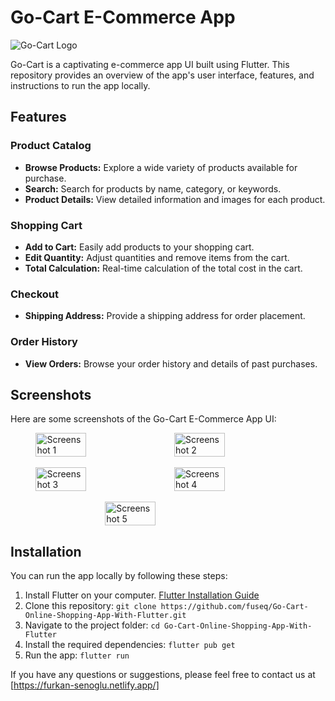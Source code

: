 # Go-Cart E-Commerce App

![Go-Cart Logo](https://www.linkpicture.com/q/1cb61e8d-6e82-44c9-ad0f-32851bf405cd.png)

Go-Cart is a captivating e-commerce app UI built using Flutter. This repository provides an overview of the app's user interface, features, and instructions to run the app locally.

## Features

### Product Catalog

- **Browse Products:** Explore a wide variety of products available for purchase.
- **Search:** Search for products by name, category, or keywords.
- **Product Details:** View detailed information and images for each product.

### Shopping Cart

- **Add to Cart:** Easily add products to your shopping cart.
- **Edit Quantity:** Adjust quantities and remove items from the cart.
- **Total Calculation:** Real-time calculation of the total cost in the cart.

### Checkout

- **Shipping Address:** Provide a shipping address for order placement.

### Order History

- **View Orders:** Browse your order history and details of past purchases.

## Screenshots

Here are some screenshots of the Go-Cart E-Commerce App UI:

<div style="display: flex; flex-wrap: wrap; justify-content: center; gap: 20px;">
  <img src="https://i.ibb.co/sCJ5B0K/Screenshot-1692098459.png"
  alt="Screenshot 1" width="40%">

  <img src="https://www.linkpicture.com/q/Screenshot_1692098493.png" alt="Screenshot 2" width="40%">
</div>
<br>
<div style="display: flex; flex-wrap: wrap; justify-content: center; gap: 20px;">
  <img src="https://www.linkpicture.com/q/Screenshot_1692098485.png" alt="Screenshot 3" width="40%">
    <img src="https://imageupload.io/ib/hrfahKxfMI8dJBE_1692099407.png" alt="Screenshot 4" width="40%">
</div>
<br>
<div style="display: flex; flex-wrap: wrap; justify-content: center; gap: 20px;">
  <img src="https://www.linkpicture.com/q/Screenshot_1692098520.png" alt="Screenshot 5" width="40%">
</div>


## Installation

You can run the app locally by following these steps:

1. Install Flutter on your computer. [Flutter Installation Guide](https://flutter.dev/docs/get-started/install)
2. Clone this repository: `git clone https://github.com/fuseq/Go-Cart-Online-Shopping-App-With-Flutter.git`
3. Navigate to the project folder: `cd Go-Cart-Online-Shopping-App-With-Flutter`
4. Install the required dependencies: `flutter pub get`
5. Run the app: `flutter run`




If you have any questions or suggestions, please feel free to contact us at [https://furkan-senoglu.netlify.app/]
